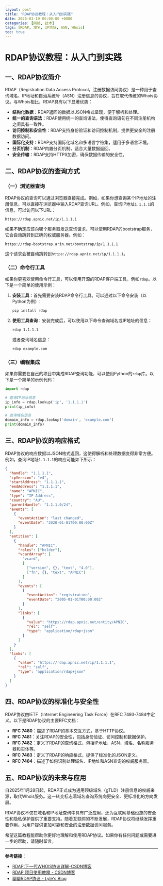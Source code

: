 ```yaml
---
layout: post
title: "RDAP协议教程：从入门到实践"
date: 2025-03-19 06:00:00 +0800
categories: [网络, 技术]
tags: [RDAP, 域名, IP地址, ASN, Whois]
toc: true
---
```


# RDAP协议教程：从入门到实践

## 一、RDAP协议简介

RDAP（Registration Data Access Protocol，注册数据访问协议）是一种用于查询域名、IP地址和自治系统号（ASN）注册信息的协议，旨在取代传统的Whois协议。与Whois相比，RDAP具有以下显著优势：

- **结构化数据**：RDAP返回的数据以JSON格式呈现，便于解析和处理。
- **统一的查询语法**：RDAP使用统一的查询语法，使得查询语句在不同注册机构之间具有一致性。
- **访问控制和安全性**：RDAP支持身份验证和访问控制机制，提供更安全的注册数据访问。
- **国际化支持**：RDAP支持国际化域名和多语言字符集，适用于多语言环境。
- **分页机制**：RDAP内置分页机制，适合大量数据返回。
- **安全传输**：RDAP支持HTTPS加密，确保数据传输的安全性。

## 二、RDAP协议的查询方式

### （一）浏览器查询

RDAP协议的查询可以通过浏览器直接完成。例如，如果你想查询某个IP地址的注册信息，可以直接在浏览器中输入RDAP查询URL。例如，查询IP地址`1.1.1.1`的信息，可以访问以下URL：

```
https://rdap.apnic.net/ip/1.1.1.1
```

如果不确定应该向哪个服务器发送查询请求，可以使用RDAP的bootstrap服务，它会自动跳转到正确的权威服务器。例如：

```
https://rdap-bootstrap.arin.net/bootstrap/ip/1.1.1.1
```

这个请求会被自动跳转到`https://rdap.apnic.net/ip/1.1.1.1`。

### （二）命令行工具

如果你更喜欢使用命令行工具，可以使用开源的RDAP客户端工具，例如`rdap`。以下是一个简单的使用示例：

1. **安装工具**：首先需要安装RDAP命令行工具。可以通过以下命令安装（以Python为例）：

   ```bash
   pip install rdap
   ```

2. **使用工具查询**：安装完成后，可以使用以下命令查询域名或IP地址的信息：

   ```bash
   rdap 1.1.1.1
   ```

   或者查询域名信息：

   ```bash
   rdap example.com
   ```

### （三）编程集成

如果你需要在自己的项目中集成RDAP查询功能，可以使用Python的`rdap`库。以下是一个简单的示例代码：

```python
import rdap

# 查询IP地址信息
ip_info = rdap.lookup('ip', '1.1.1.1')
print(ip_info)

# 查询域名信息
domain_info = rdap.lookup('domain', 'example.com')
print(domain_info)
```

## 三、RDAP协议的响应格式

RDAP协议的响应数据以JSON格式返回，这使得解析和处理数据变得非常方便。例如，查询IP地址`1.1.1.1`的响应可能如下所示：

```json
{
  "handle": "1.1.1.1",
  "ipVersion": "v4",
  "startAddress": "1.1.1.1",
  "endAddress": "1.1.1.1",
  "name": "APNIC",
  "type": "IP Address",
  "country": "AU",
  "parentHandle": "1.1.1.0/24",
  "events": [
    {
      "eventAction": "last changed",
      "eventDate": "2020-01-01T00:00:00Z"
    }
  ],
  "entities": [
    {
      "handle": "APNIC",
      "roles": ["holder"],
      "vcardArray": [
        "vcard",
        [
          ["version", {}, "text", "4.0"],
          ["fn", {}, "text", "APNIC"]
        ]
      ],
      "events": [
        {
          "eventAction": "registration",
          "eventDate": "2005-01-01T00:00:00Z"
        }
      ],
      "links": [
        {
          "value": "https://rdap.apnic.net/entity/APNIC",
          "rel": "self",
          "type": "application/rdap+json"
        }
      ]
    }
  ],
  "links": [
    {
      "value": "https://rdap.apnic.net/ip/1.1.1.1",
      "rel": "self",
      "type": "application/rdap+json"
    }
  ]
}
```

## 四、RDAP协议的标准化与安全性

RDAP协议由IETF（Internet Engineering Task Force）在RFC 7480-7484中定义。以下是RDAP协议的主要RFC文档：

- **RFC 7480**：描述了RDAP的基本交互方式，基于HTTP协议。
- **RFC 7481**：关注RDAP的安全性，包括身份验证、访问控制和数据保护。
- **RFC 7482**：定义了RDAP的查询格式，包括IP地址、ASN、域名、名称服务器和实体等。
- **RFC 7483**：定义了RDAP的响应格式，提供了标准化的JSON定义。
- **RFC 7484**：描述了如何识别处理域名、IP地址和ASN查询的权威服务器。

## 五、RDAP协议的未来与应用

自2025年1月28日起，RDAP正式成为通用顶级域名（gTLD）注册信息的权威来源，取代Whois服务。这一转变标志着域名查询系统向更安全、更标准化的方向发展。

RDAP协议不仅在域名和IP地址查询中具有广泛应用，还为互联网基础设施的安全性和隐私保护提供了重要支持。随着互联网的不断发展，RDAP协议将继续发挥重要作用，为用户提供更加可靠和安全的注册数据访问服务。

希望这篇教程能帮助你更好地理解和使用RDAP协议。如果你有任何问题或需要进一步的帮助，请随时留言。

---

**参考链接**：

- [RDAP:下一代WHOIS协议详解-CSDN博客](https://blog.csdn.net/u013617791/article/details/113485244)
- [RDAP 项目使用教程 - CSDN博客](https://blog.csdn.net/gitblog_00499/article/details/142076517)
- [聊聊RDAP协议 - Lyle's Blog](https://blog.lyle.ac.cn/2023/10/08/rdap/)
